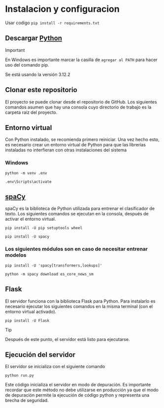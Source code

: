 # Instalacion y configuracion
Usar codigo 
`pip install -r requirements.txt`

## Descargar [Python](https://www.python.org/downloads/)
> [!IMPORTANT]
> En Windows es importante marcar la casilla de `agregar al PATH` para hacer uso del comando pip.
> 
> Se está usando la versión 3.12.2

## Clonar este repositorio 
El proyecto se puede clonar desde el repositorio de GitHub. Los siguientes comandos
asumen que hay una consola cuyo directorio de trabajo es la carpeta raíz del proyecto.

## Entorno virtual
Con Python instalado, se recomienda primero reiniciar. Una vez hecho esto, es necesario crear un entorno virtual de Python para que las librerías instaladas no
interfieran con otras instalaciones del sistema

### Windows
`python -m venv .env`

`.env\Scripts\activate`

## [spaCy](https://spacy.io/usage)
spaCy es la biblioteca de Python utilizada para entrenar el clasificador de texto. Los
siguientes comandos se ejecutan en la consola, después de activar el entorno virtual.

`pip install -U pip setuptools wheel`

`pip install -U spacy`

### Los siguientes módulos son en caso de necesitar entrenar modelos

`pip install -U 'spacy[transformers,lookups]'`

`python -m spacy download es_core_news_sm`

## Flask
El servidor funciona con la biblioteca Flask para Python. Para instalarlo es necesario
ejecutar los siguientes comandos en la misma terminal (con el entorno virtual activado).

`pip install -U Flask`

> [!TIP]
> Después de este punto, el servidor está listo para ejecutarse.

## Ejecución del servidor
El servidor se inicializa con el siguiente comando

`python run.py`

Este código inicializa el servidor en modo de depuración. Es importante recordar que este
método no debe utilizarse en producción ya que el modo de depuración permite la
ejecución de código python y representa una brecha de seguridad.
